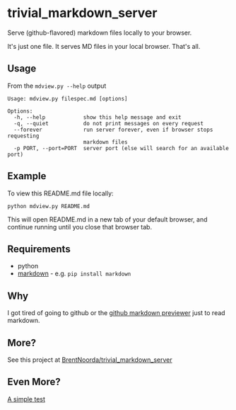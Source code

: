 trivial_markdown_server
=======================

Serve (github-flavored) markdown files locally to your browser.

It's just one file. It serves MD files in your local browser. That's all.

## Usage

From the `mdview.py --help` output

    Usage: mdview.py filespec.md [options]

    Options:
      -h, --help            show this help message and exit
      -q, --quiet           do not print messages on every request
      --forever             run server forever, even if browser stops requesting
                            markdown files
      -p PORT, --port=PORT  server port (else will search for an available port)

## Example

To view this README.md file locally:

    python mdview.py README.md

This will open README.md in a new tab of your default browser, and continue running until you close that browser tab.

## Requirements

* python
* [markdown](https://pypi.python.org/pypi/Markdown) - e.g. `pip install markdown`

## Why

I got tired of going to github or the [github markdown previewer](http://tmpvar.com/markdown.html) just to read markdown.

## More?

See this project at [BrentNoorda/trivial_markdown_server](https://github.com/BrentNoorda/trivial_markdown_server)

## Even More?

[A simple test](silly/test.md)